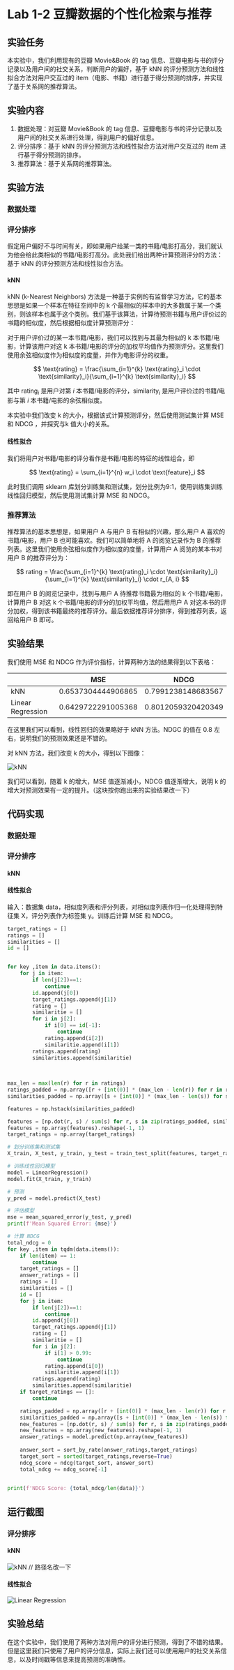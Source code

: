 # Lab 1-2 豆瓣数据的个性化检索与推荐

## 实验任务

本实验中，我们利用现有的豆瓣 Movie&Book 的 tag 信息、豆瓣电影与书的评分记录以及用户间的社交关系，判断用户的偏好，基于 kNN 的评分预测方法和线性拟合方法对用户交互过的 item（电影、书籍）进行基于得分预测的排序，并实现了基于关系网的推荐算法。

## 实验内容

1. 数据处理：对豆瓣 Movie&Book 的 tag 信息、豆瓣电影与书的评分记录以及用户间的社交关系进行处理，得到用户的偏好信息。
2. 评分排序：基于 kNN 的评分预测方法和线性拟合方法对用户交互过的 item 进行基于得分预测的排序。
3. 推荐算法：基于关系网的推荐算法。

## 实验方法

### 数据处理

### 评分排序

假定用户偏好不与时间有关，即如果用户给某一类的书籍/电影打高分，我们就认为他会给此类相似的书籍/电影打高分。此处我们给出两种计算预测评分的方法：基于 kNN 的评分预测方法和线性拟合方法。

#### kNN

kNN (k-Nearest Neighbors) 方法是一种基于实例的有监督学习方法，它的基本思想是如果一个样本在特征空间中的 k 个最相似的样本中的大多数属于某一个类别，则该样本也属于这个类别。我们基于该算法，计算待预测书籍与用户评价过的书籍的相似度，然后根据相似度计算预测评分：

对于用户评价过的某一本书籍/电影，我们可以找到与其最为相似的 k 本书籍/电影，计算该用户对这 k 本书籍/电影的评分的加权平均值作为预测评分。这里我们使用余弦相似度作为相似度的度量，并作为电影评分的权重。

$$
\text{rating} = \frac{\sum_{i=1}^{k} \text{rating}_i \cdot \text{similarity}_i}{\sum_{i=1}^{k} \text{similarity}_i}
$$

其中 $\text{rating}_i$ 是用户对第 $i$ 本书籍/电影的评分，$\text{similarity}_i$ 是用户评价过的书籍/电影与第 $i$ 本书籍/电影的余弦相似度。

本实验中我们改变 k 的大小，根据该式计算预测评分，然后使用测试集计算 MSE 和 NDCG ，并探究与k 值大小的关系。

#### 线性拟合

我们将用户对书籍/电影的评分看作是书籍/电影的特征的线性组合，即

$$
\text{rating} = \sum_{i=1}^{n} w_i \cdot \text{feature}_i
$$

此时我们调用 sklearn 库划分训练集和测试集，划分比例为9:1，使用训练集训练线性回归模型，然后使用测试集计算 MSE 和 NDCG。

### 推荐算法

推荐算法的基本思想是，如果用户 A 与用户 B 有相似的兴趣，那么用户 A 喜欢的书籍/电影，用户 B 也可能喜欢。我们可以简单地将 A 的阅览记录作为 B 的推荐列表。这里我们使用余弦相似度作为相似度的度量，计算用户 A 阅览的某本书对用户 B 的推荐评分为：

$$
rating = \frac{\sum_{i=1}^{k} \text{rating}_i \cdot \text{similarity}_i}{\sum_{i=1}^{k} \text{similarity}_i} \cdot r_{A, i}
$$

即在用户 B 的阅览记录中，找到与用户 A 待推荐书籍最为相似的 k 个书籍/电影，计算用户 B 对这 k 个书籍/电影的评分的加权平均值，然后用用户 A 对这本书的评分加权，得到该书籍最终的推荐评分。最后依据推荐评分排序，得到推荐列表，返回给用户 B 即可。

## 实验结果

我们使用 MSE 和 NDCG 作为评价指标，计算两种方法的结果得到以下表格：

||MSE|NDCG|
|---|---|---|
| kNN | 0.6537304444906865 | 0.7991238148683567 |
| Linear Regression | 0.6429722291005368 | 0.8012059320420349 |

在这里我们可以看到，线性回归的效果略好于 kNN 方法。NDGC 的值在 0.8 左右，说明我们的预测效果还是不错的。

对 kNN 方法，我们改变 k 的大小，得到以下图像：

![kNN](./img/knn.png)

我们可以看到，随着 k 的增大，MSE 值逐渐减小，NDCG 值逐渐增大，说明 k 的增大对预测效果有一定的提升。（这块按你跑出来的实验结果改一下）

## 代码实现

### 数据处理

### 评分排序

#### kNN



#### 线性拟合

输入：数据集 data，相似度列表和评分列表，对相似度列表作归一化处理得到特征集 X，评分列表作为标签集 y。训练后计算 MSE 和 NDCG。

```python
target_ratings = []
ratings = []
similarities = []
id = []


for key ,item in data.items():
    for j in item:
        if len(j[2])==1:
            continue
        id.append(j[0])
        target_ratings.append(j[1])
        rating = []
        similaritie = []
        for i in j[2]:
            if i[0] == id[-1]:
                continue
            rating.append(i[2])
            similaritie.append(i[1])
        ratings.append(rating)
        similarities.append(similaritie)
        

    
max_len = max(len(r) for r in ratings)
ratings_padded = np.array([r + [int(0)] * (max_len - len(r)) for r in ratings])
similarities_padded = np.array([s + [int(0)] * (max_len - len(s)) for s in similarities])

features = np.hstack(similarities_padded)

features = [np.dot(r, s) / sum(s) for r, s in zip(ratings_padded, similarities_padded)]
features = np.array(features).reshape(-1, 1)
target_ratings = np.array(target_ratings)

# 划分训练集和测试集
X_train, X_test, y_train, y_test = train_test_split(features, target_ratings, test_size=0.2, random_state=42)

# 训练线性回归模型
model = LinearRegression()
model.fit(X_train, y_train)

# 预测
y_pred = model.predict(X_test)

# 评估模型
mse = mean_squared_error(y_test, y_pred)
print(f'Mean Squared Error: {mse}')

# 计算 NDCG
total_ndcg = 0
for key ,item in tqdm(data.items()):
    if len(item) == 1:
        continue
    target_ratings = []
    answer_ratings = []
    ratings = []
    similarities = []
    id = []
    for j in item:
        if len(j[2])==1:
            continue
        id.append(j[0])
        target_ratings.append(j[1])
        rating = []
        similaritie = []
        for i in j[2]:
            if i[1] > 0.99:
                continue
            rating.append(i[0])
            similaritie.append(i[1])
        ratings.append(rating)
        similarities.append(similaritie)
    if target_ratings == []:
        continue    

    ratings_padded = np.array([r + [int(0)] * (max_len - len(r)) for r in ratings])
    similarities_padded = np.array([s + [int(0)] * (max_len - len(s)) for s in similarities])
    new_features = [np.dot(r, s) / sum(s) for r, s in zip(ratings_padded, similarities_padded)]
    new_features = np.array(new_features).reshape(-1, 1)
    answer_ratings = model.predict(np.array(new_features))
    
    answer_sort = sort_by_rate(answer_ratings,target_ratings)
    target_sort = sorted(target_ratings,reverse=True)
    ndcg_score = ndcg(target_sort, answer_sort)
    total_ndcg += ndcg_score[-1]
    

print(f'NDCG Score: {total_ndcg/len(data)}')
```

## 运行截图

### 评分排序

#### kNN

![kNN](./img/knn.png)  // 路径名改一下

#### 线性拟合

![Linear Regression](./img/linear_regression.png)


## 实验总结

在这个实验中，我们使用了两种方法对用户的评分进行预测，得到了不错的结果。但是这里我们只使用了用户的评分信息，实际上我们还可以使用用户的社交关系信息，以及时间戳等信息来提高预测的准确性。